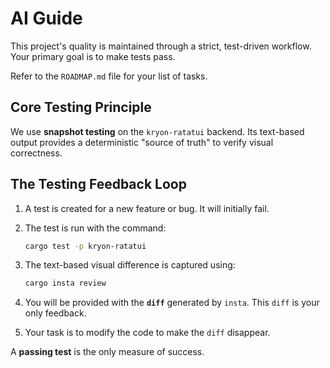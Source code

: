 # AI Guide

This project's quality is maintained through a strict, test-driven workflow. Your primary goal is to make tests pass.

Refer to the `ROADMAP.md` file for your list of tasks.

## Core Testing Principle

We use **snapshot testing** on the `kryon-ratatui` backend. Its text-based output provides a deterministic "source of truth" to verify visual correctness.

## The Testing Feedback Loop

1.  A test is created for a new feature or bug. It will initially fail.

2.  The test is run with the command:
    ```bash
    cargo test -p kryon-ratatui
    ```

3.  The text-based visual difference is captured using:
    ```bash
    cargo insta review
    ```

4.  You will be provided with the **`diff`** generated by `insta`. This `diff` is your only feedback.

5.  Your task is to modify the code to make the `diff` disappear.

A **passing test** is the only measure of success.